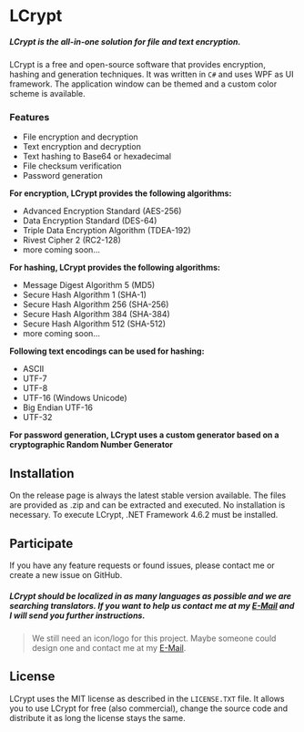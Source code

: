 ﻿# LCrypt
##### LCrypt is the all-in-one solution for file and text encryption.

LCrypt is a free and open-source software that provides encryption, hashing and generation techniques.
It was written in `C#` and uses WPF as UI framework. The application window can be themed and a custom color scheme is available.

### Features

- File encryption and decryption
- Text encryption and decryption
- Text hashing to Base64 or hexadecimal
- File checksum verification
- Password generation

**For encryption, LCrypt provides the following algorithms:**
- Advanced Encryption Standard (AES-256)
- Data Encryption Standard (DES-64)
- Triple Data Encryption Algorithm (TDEA-192)
- Rivest Cipher 2 (RC2-128)
- more coming soon...

**For hashing, LCrypt provides the following algorithms:**
- Message Digest Algorithm 5 (MD5)
- Secure Hash Algorithm 1 (SHA-1)
- Secure Hash Algorithm 256 (SHA-256)
- Secure Hash Algorithm 384 (SHA-384)
- Secure Hash Algorithm 512 (SHA-512)
- more coming soon...

**Following text encodings can be used for hashing:**
- ASCII
- UTF-7
- UTF-8
- UTF-16 (Windows Unicode)
- Big Endian UTF-16
- UTF-32

**For password generation, LCrypt uses a custom generator based on a cryptographic Random Number Generator**

## Installation
On the release page is always the latest stable version available. 
The files are provided as .zip and can be extracted and executed. 
No installation is necessary.
To execute LCrypt, .NET Framework 4.6.2 must be installed.

## Participate
If you have any feature requests or found issues, please contact me or create a new issue on GitHub.
##### LCrypt should be localized in as many languages as possible and we are searching translators. If you want to help us contact me at my [E-Mail](mailto:lorisleitner@live.com) and I will send you further instructions.
> We still need an icon/logo for this project. Maybe someone could design one and contact me at my [E-Mail](mailto:lorisleitner@live.com).

## License
LCrypt uses the MIT license as described in the `LICENSE.TXT` file.
It allows you to use LCrypt for free (also commercial), change the source code and distribute it as long the license stays the same.
